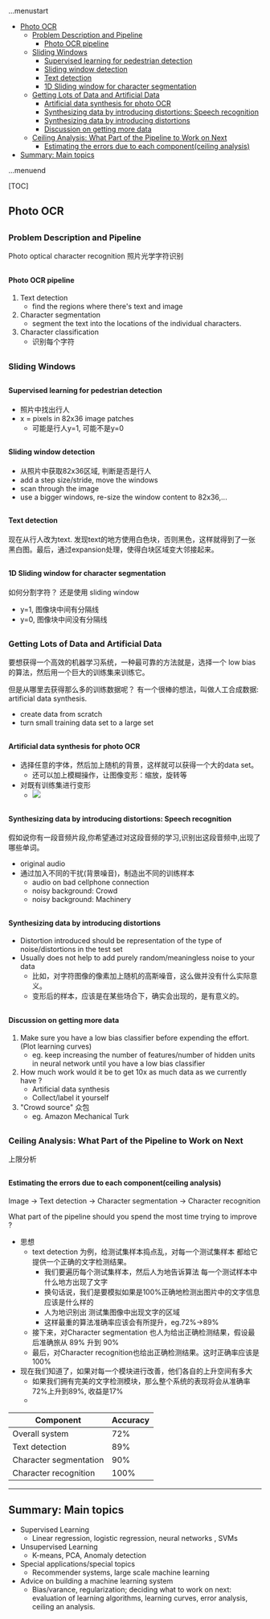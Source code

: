 ...menustart

 - [Photo OCR](#e65885a24642ea6caa9b4cc3fa9648d4)
     - [Problem Description and Pipeline](#c05b00495e12d4e6e63699b01eef0e5f)
         - [Photo OCR pipeline](#c75bffa5028e099b547517e79ecbedb6)
     - [Sliding Windows](#a413de0b7d3ca5e448aa7c58535e57ef)
         - [Supervised learning for pedestrian detection](#059f4dd0bafb0e73889c8660d52c1a5c)
         - [Sliding window detection](#45cc6d3b5bf3f3b586155dcbc5e04d88)
         - [Text detection](#69b71ae7534d013b30aa980fedf1d6fd)
         - [1D Sliding window for character segmentation](#e55dfb0a899b9302b944074fbd127e65)
     - [Getting Lots of Data and Artificial Data](#f6c38a87532bcba6d340d665a5f4db8b)
         - [Artificial data synthesis for photo OCR](#d44110b04e334d5138f9080526090261)
         - [Synthesizing data by introducing distortions: Speech recognition](#d0489633abcc536d20de1ac15bc32041)
         - [Synthesizing data by introducing distortions](#3cac9850b41b50b8e4c44d5de7de1148)
         - [Discussion on getting more data](#aaf61b0c47bdfa1a04301b1e0efb7b17)
     - [Ceiling Analysis: What Part of the Pipeline to Work on Next](#3157909fcba2bb0204f25acba117af96)
         - [Estimating the errors due to each component(ceiling analysis)](#fa04582d22d410df441e1c1170299998)
 - [Summary: Main topics](#97ac67a319b4892c162d49f2693870de)

...menuend


[TOC]

<h2 id="e65885a24642ea6caa9b4cc3fa9648d4"></h2>


## Photo OCR

<h2 id="c05b00495e12d4e6e63699b01eef0e5f"></h2>


### Problem Description and Pipeline

Photo optical character recognition 照片光学字符识别

<h2 id="c75bffa5028e099b547517e79ecbedb6"></h2>


#### Photo OCR pipeline

 1. Text detection
    - find the regions where there's text and image
 2. Character segmentation
    - segment the text into the locations of the individual characters.
 3. Character classification
    - 识别每个字符 
 
<h2 id="a413de0b7d3ca5e448aa7c58535e57ef"></h2>


### Sliding Windows

<h2 id="059f4dd0bafb0e73889c8660d52c1a5c"></h2>


#### Supervised learning for pedestrian detection
 
 - 照片中找出行人
 - x = pixels in 82x36 image patches
    - 可能是行人y=1, 可能不是y=0

<h2 id="45cc6d3b5bf3f3b586155dcbc5e04d88"></h2>


#### Sliding window detection

 - 从照片中获取82x36区域, 判断是否是行人
 - add a step size/stride,  move the windows
 - scan through the image
 - use a bigger windows, re-size the window content to 82x36,...

<h2 id="69b71ae7534d013b30aa980fedf1d6fd"></h2>


#### Text detection

现在从行人改为text. 发现text的地方使用白色块，否则黑色，这样就得到了一张黑白图。最后，通过expansion处理，使得白块区域变大邻接起来。

<h2 id="e55dfb0a899b9302b944074fbd127e65"></h2>


#### 1D Sliding window for character segmentation

如何分割字符？ 还是使用 sliding window

 - y=1, 图像块中间有分隔线
 - y=0, 图像块中间没有分隔线

<h2 id="f6c38a87532bcba6d340d665a5f4db8b"></h2>


### Getting Lots of Data and Artificial Data

要想获得一个高效的机器学习系统，一种最可靠的方法就是，选择一个 low bias的算法，然后用一个巨大的训练集来训练它。

但是从哪里去获得那么多的训练数据呢？ 有一个很棒的想法，叫做人工合成数据: artificial data synthesis.

 - create data from scratch
 - turn small training data set to a large set

<h2 id="d44110b04e334d5138f9080526090261"></h2>


#### Artificial data synthesis for photo OCR

 - 选择任意的字体，然后加上随机的背景，这样就可以获得一个大的data set。
    - 还可以加上模糊操作，让图像变形：缩放，旋转等
 - 对既有训练集进行变形 
    - ![](../imgs/artificialData.png) 


<h2 id="d0489633abcc536d20de1ac15bc32041"></h2>


#### Synthesizing data by introducing distortions: Speech recognition

假如说你有一段音频片段,你希望通过对这段音频的学习,识别出这段音频中,出现了哪些单词。

 - original audio
 - 通过加入不同的干扰(背景噪音)，制造出不同的训练样本
    - audio on bad cellphone connection
    - noisy background: Crowd
    - noisy background: Machinery
 

<h2 id="3cac9850b41b50b8e4c44d5de7de1148"></h2>


#### Synthesizing data by introducing distortions

 - Distortion introduced should be representation of the type of noise/distortions in the test set
 - Usually does not help to add purely random/meaningless noise to your data
    - 比如，对字符图像的像素加上随机的高斯噪音，这么做并没有什么实际意义。
    - 变形后的样本，应该是在某些场合下，确实会出现的，是有意义的。

<h2 id="aaf61b0c47bdfa1a04301b1e0efb7b17"></h2>


#### Discussion on getting more data

 1. Make sure you have a low bias classifier before expending the effort.(Plot learning curves)
    - eg. keep increasing the number of features/number of hidden units in neural network until you have a low bias classifier
 2. How much work would it be to get 10x as much data as we currently have ?
    - Artificial data synthesis
    - Collect/label it yourself
 3. "Crowd source" 众包
    - eg. Amazon Mechanical Turk


<h2 id="3157909fcba2bb0204f25acba117af96"></h2>


### Ceiling Analysis: What Part of the Pipeline to Work on Next

上限分析

<h2 id="fa04582d22d410df441e1c1170299998"></h2>


#### Estimating the errors due to each component(ceiling analysis)

Image -> Text detection -> Character segmentation -> Character recognition

What part of the pipeline should you spend the most time trying to improve ?

 - 思想
    - text detection 为例，给测试集样本捣点乱，对每一个测试集样本 都给它提供一个正确的文字检测结果。
        - 我们要遍历每个测试集样本，然后人为地告诉算法 每一个测试样本中什么地方出现了文字
        - 换句话说，我们是要模拟如果是100%正确地检测出图片中的文字信息 应该是什么样的
        - 人为地识别出 测试集图像中出现文字的区域
        - 这样最重的算法准确率应该会有所提升，eg.72%->89%
    - 接下来，对Character segmentation 也人为给出正确检测结果，假设最后准确旅从 89% 升到 90%
    - 最后，对Character recognition也给出正确检测结果。这时正确率应该是100%
 - 现在我们知道了，如果对每一个模块进行改善，他们各自的上升空间有多大
    - 如果我们拥有完美的文字检测模块，那么整个系统的表现将会从准确率72%上升到89%, 收益是17%
    - 

Component | Accuracy
--- | ---
Overall system | 72%
Text detection | 89%
Character segmentation | 90%
Character recognition | 100%

---

<h2 id="97ac67a319b4892c162d49f2693870de"></h2>


## Summary: Main topics

 - Supervised Learning
    - Linear regression, logistic regression, neural networks , SVMs 
 - Unsupervised Learning
    - K-means, PCA, Anomaly detection 
 - Special applications/special topics
    - Recommender systems, large scale machine learning 
 - Advice on building a machine learning system
    -  Bias/varance, regularization; deciding what to work on next: evaluation of learning algorithms, learning curves, error analysis, ceiling an analysis.


    
 


        
    
 

